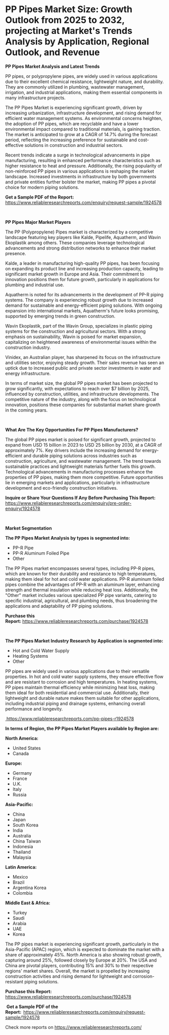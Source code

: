 <p><h1>PP Pipes Market Size: Growth Outlook from 2025 to 2032, projecting at Market's Trends Analysis by Application, Regional Outlook, and Revenue</h1></p><p><strong>PP Pipes Market Analysis and Latest Trends</strong></p>
<p><p>PP pipes, or polypropylene pipes, are widely used in various applications due to their excellent chemical resistance, lightweight nature, and durability. They are commonly utilized in plumbing, wastewater management, irrigation, and industrial applications, making them essential components in many infrastructure projects.</p><p>The PP Pipes Market is experiencing significant growth, driven by increasing urbanization, infrastructure development, and rising demand for efficient water management systems. As environmental concerns heighten, the adoption of PP pipes, which are recyclable and have a lower environmental impact compared to traditional materials, is gaining traction. The market is anticipated to grow at a CAGR of 14.7% during the forecast period, reflecting the increasing preference for sustainable and cost-effective solutions in construction and industrial sectors.</p><p>Recent trends indicate a surge in technological advancements in pipe manufacturing, resulting in enhanced performance characteristics such as higher resistance to heat and pressure. Additionally, the rising popularity of non-reinforced PP pipes in various applications is reshaping the market landscape. Increased investments in infrastructure by both governments and private entities further bolster the market, making PP pipes a pivotal choice for modern piping solutions.</p></p>
<p><strong>Get a Sample PDF of the Report:&nbsp;</strong> <a href="https://www.reliableresearchreports.com/enquiry/request-sample/1924578?utm_campaign=2203&utm_medium=2&utm_source=Github&utm_content=ia&utm_term=01042025&utm_id=pp-pipes">https://www.reliableresearchreports.com/enquiry/request-sample/1924578</a></p>
<p>&nbsp;</p>
<p><strong>PP Pipes Major Market Players</strong></p>
<p><p>The PP (Polypropylene) Pipes market is characterized by a competitive landscape featuring key players like Kalde, Pipelife, Aquatherm, and Wavin Ekoplastik among others. These companies leverage technological advancements and strong distribution networks to enhance their market presence.</p><p>Kalde, a leader in manufacturing high-quality PP pipes, has been focusing on expanding its product line and increasing production capacity, leading to significant market growth in Europe and Asia. Their commitment to innovation positions them for future growth, particularly in applications for plumbing and industrial use.</p><p>Aquatherm is noted for its advancements in the development of PP-R piping systems. The company is experiencing robust growth due to increased demand for sustainable and energy-efficient piping solutions. With ongoing expansion into international markets, Aquatherm's future looks promising, supported by emerging trends in green construction.</p><p>Wavin Ekoplastik, part of the Wavin Group, specializes in plastic piping systems for the construction and agricultural sectors. With a strong emphasis on sustainability, Wavin is poised for market expansion, capitalizing on heightened awareness of environmental issues within the construction industry.</p><p>Vinidex, an Australian player, has sharpened its focus on the infrastructure and utilities sector, enjoying steady growth. Their sales revenue has seen an uptick due to increased public and private sector investments in water and energy infrastructure.</p><p>In terms of market size, the global PP pipes market has been projected to grow significantly, with expectations to reach over $7 billion by 2025, influenced by construction, utilities, and infrastructure developments. The competitive nature of the industry, along with the focus on technological innovation, positions these companies for substantial market share growth in the coming years.</p></p>
<p>&nbsp;</p>
<p><strong>What Are The Key Opportunities For PP Pipes Manufacturers?</strong></p>
<p><p>The global PP pipes market is poised for significant growth, projected to expand from USD 15 billion in 2023 to USD 25 billion by 2030, at a CAGR of approximately 7%. Key drivers include the increasing demand for energy-efficient and durable piping solutions across industries such as construction, agriculture, and wastewater management. The trend towards sustainable practices and lightweight materials further fuels this growth. Technological advancements in manufacturing processes enhance the properties of PP pipes, making them more competitive. Future opportunities lie in emerging markets and applications, particularly in infrastructure development and eco-friendly construction initiatives.</p></p>
<p><strong>Inquire or Share Your Questions If Any Before Purchasing This Report:</strong> <a href="https://www.reliableresearchreports.com/enquiry/pre-order-enquiry/1924578?utm_campaign=2203&utm_medium=2&utm_source=Github&utm_content=ia&utm_term=01042025&utm_id=pp-pipes">https://www.reliableresearchreports.com/enquiry/pre-order-enquiry/1924578</a></p>
<p>&nbsp;</p>
<p><strong>Market Segmentation</strong></p>
<p><strong>The PP Pipes Market Analysis by types is segmented into:</strong></p>
<p><ul><li>PP-R Pipe</li><li>PP-R Aluminum Foiled Pipe</li><li>Other</li></ul></p>
<p><p>The PP Pipes market encompasses several types, including PP-R pipes, which are known for their durability and resistance to high temperatures, making them ideal for hot and cold water applications. PP-R aluminum foiled pipes combine the advantages of PP-R with an aluminum layer, enhancing strength and thermal insulation while reducing heat loss. Additionally, the "Other" market includes various specialized PP pipe variants, catering to specific industrial, agricultural, and plumbing needs, thus broadening the applications and adaptability of PP piping solutions.</p></p>
<p><strong>Purchase this Report:&nbsp;</strong><a href="https://www.reliableresearchreports.com/purchase/1924578?utm_campaign=2203&utm_medium=2&utm_source=Github&utm_content=ia&utm_term=01042025&utm_id=pp-pipes">https://www.reliableresearchreports.com/purchase/1924578</a></p>
<p>&nbsp;</p>
<p><strong>The PP Pipes Market Industry Research by Application is segmented into:</strong></p>
<p><ul><li>Hot and Cold Water Supply</li><li>Heating Systems</li><li>Other</li></ul></p>
<p><p>PP pipes are widely used in various applications due to their versatile properties. In hot and cold water supply systems, they ensure effective flow and are resistant to corrosion and high temperatures. In heating systems, PP pipes maintain thermal efficiency while minimizing heat loss, making them ideal for both residential and commercial use. Additionally, their lightweight and durable nature makes them suitable for other applications, including industrial piping and drainage systems, enhancing overall performance and longevity.</p></p>
<p><a href="https://www.reliableresearchreports.com/pp-pipes-r1924578?utm_campaign=2203&utm_medium=2&utm_source=Github&utm_content=ia&utm_term=01042025&utm_id=pp-pipes">&nbsp;https://www.reliableresearchreports.com/pp-pipes-r1924578</a></p>
<p><strong>In terms of Region, the PP Pipes Market Players available by Region are:</strong></p>
<p>
    <p> <strong> North America: </strong>
        <ul>
            <li>United States</li>
            <li>Canada</li>
        </ul>
        </p> 
    <p> <strong> Europe: </strong>
        <ul>
            <li>Germany</li>
            <li>France</li>
            <li>U.K.</li>
            <li>Italy</li>
            <li>Russia</li>
        </ul>
        </p> 
    <p> <strong> Asia-Pacific: </strong>
        <ul>
            <li>China</li>
            <li>Japan</li>
            <li>South Korea</li>
            <li>India</li>
            <li>Australia</li>
            <li>China Taiwan</li>
            <li>Indonesia</li>
            <li>Thailand</li>
            <li>Malaysia</li>
        </ul>
        </p> 
    <p> <strong> Latin America: </strong>
        <ul>
            <li>Mexico</li>
            <li>Brazil</li>
            <li>Argentina Korea</li>
            <li>Colombia</li>
        </ul>
        </p> 
    <p> <strong> Middle East & Africa: </strong>
        <ul>
            <li>Turkey</li>
            <li>Saudi</li>
            <li>Arabia</li>
            <li>UAE</li>
            <li>Korea</li>
        </ul>
    </p>
    </p>
<p><p>The PP pipes market is experiencing significant growth, particularly in the Asia-Pacific (APAC) region, which is expected to dominate the market with a share of approximately 45%. North America is also showing robust growth, capturing around 25%, followed closely by Europe at 20%. The USA and China are pivotal players, contributing 15% and 30% to their respective regions' market shares. Overall, the market is propelled by increasing construction activities and rising demand for lightweight and corrosion-resistant piping solutions.</p></p>
<p><strong>Purchase this Report: </strong><a href="https://www.reliableresearchreports.com/purchase/1924578?utm_campaign=2203&utm_medium=2&utm_source=Github&utm_content=ia&utm_term=01042025&utm_id=pp-pipes">https://www.reliableresearchreports.com/purchase/1924578</a></p>
<p>&nbsp;<strong>Get a Sample PDF of the Report:&nbsp;&nbsp;</strong><a href="https://www.reliableresearchreports.com/enquiry/request-sample/1924578?utm_campaign=2203&utm_medium=2&utm_source=Github&utm_content=ia&utm_term=01042025&utm_id=pp-pipes">https://www.reliableresearchreports.com/enquiry/request-sample/1924578</a></p>
<p><strong></strong></p>
<p>Check more reports on <a href="https://www.reliableresearchreports.com/?utm_campaign=2203&utm_medium=2&utm_source=Github&utm_content=ia&utm_term=01042025&utm_id=pp-pipes">https://www.reliableresearchreports.com/</a></p>